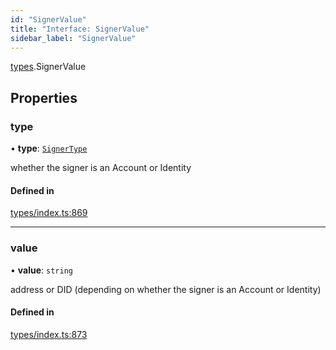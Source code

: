 ```yaml
---
id: "SignerValue"
title: "Interface: SignerValue"
sidebar_label: "SignerValue"
---
```


[types](../../../modules/Types/Types.md).SignerValue

## Properties

### type

• **type**: [`SignerType`](../../../enums/Types/SignerType/SignerType.md)

whether the signer is an Account or Identity

#### Defined in

[types/index.ts:869](https://github.com/PolymeshAssociation/polymesh-sdk/blob/372a67e5d/src/types/index.ts#L869)

___

### value

• **value**: `string`

address or DID (depending on whether the signer is an Account or Identity)

#### Defined in

[types/index.ts:873](https://github.com/PolymeshAssociation/polymesh-sdk/blob/372a67e5d/src/types/index.ts#L873)
